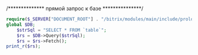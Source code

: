 /**************
прямой запрос к базе
***************/  
```php
require($_SERVER["DOCUMENT_ROOT"] . "/bitrix/modules/main/include/prolog_before.php");
global $DB;
    $strSql = "SELECT * FROM `table`";
    $rs = $DB->Query($strSql);
    $rs = $rs->Fetch();
print_r($rs);
```